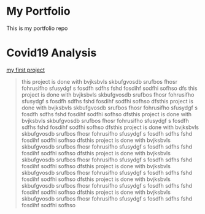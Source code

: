 # My Portfolio
This is my portfolio repo

# Covid19 Analysis
[my first project](https://github.com/DevBammy/first_project.git)

> this project is done with bvjksbvls skbufgvosdb srufbos fhosr fohrusifho sfusydgf s fosdfh sdfhs fshd fosdihf sodfhi sofhso dfs this project is done with bvjksbvls skbufgvosdb srufbos fhosr fohrusifho sfusydgf s fosdfh sdfhs fshd fosdihf sodfhi sofhso dfsthis project is done with bvjksbvls skbufgvosdb srufbos fhosr fohrusifho sfusydgf s fosdfh sdfhs fshd fosdihf sodfhi sofhso dfsthis project is done with bvjksbvls skbufgvosdb srufbos fhosr fohrusifho sfusydgf s fosdfh sdfhs fshd fosdihf sodfhi sofhso dfsthis project is done with bvjksbvls skbufgvosdb srufbos fhosr fohrusifho sfusydgf s fosdfh sdfhs fshd fosdihf sodfhi sofhso dfsthis project is done with bvjksbvls skbufgvosdb srufbos fhosr fohrusifho sfusydgf s fosdfh sdfhs fshd fosdihf sodfhi sofhso dfsthis project is done with bvjksbvls skbufgvosdb srufbos fhosr fohrusifho sfusydgf s fosdfh sdfhs fshd fosdihf sodfhi sofhso dfsthis project is done with bvjksbvls skbufgvosdb srufbos fhosr fohrusifho sfusydgf s fosdfh sdfhs fshd fosdihf sodfhi sofhso dfsthis project is done with bvjksbvls skbufgvosdb srufbos fhosr fohrusifho sfusydgf s fosdfh sdfhs fshd fosdihf sodfhi sofhso dfsthis project is done with bvjksbvls skbufgvosdb srufbos fhosr fohrusifho sfusydgf s fosdfh sdfhs fshd fosdihf sodfhi sofhso 
